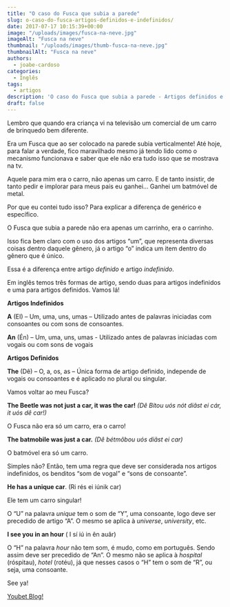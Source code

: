 ```yaml
---
title: "O caso do Fusca que subia a parede"
slug: o-caso-do-fusca-artigos-definidos-e-indefinidos/
date: 2017-07-17 10:15:39+00:00
image: "/uploads/images/fusca-na-neve.jpg"
imageAlt: "Fusca na neve"
thumbnail: "/uploads/images/thumb-fusca-na-neve.jpg"
thumbnailAlt: "Fusca na neve"
authors:
  - joabe-cardoso
categories:
  - Inglês
tags:
  - artigos
description: 'O caso do Fusca que subia a parede - Artigos definidos e Indefinidos'
draft: false
---
```


Lembro que quando era criança vi na televisão um comercial de um carro de brinquedo bem diferente.

Era um Fusca que ao ser colocado na parede subia verticalmente! Até hoje, para falar a verdade, fico maravilhado mesmo já tendo lido como o mecanismo funcionava e saber que ele não era tudo isso que se mostrava na tv.

Aquele para mim era o carro, não apenas um carro. E de tanto insistir, de tanto pedir e implorar para meus pais eu ganhei... Ganhei um batmóvel de metal.

Por que eu contei tudo isso? Para explicar a diferença de genérico e específico.

O Fusca que subia a parede não era apenas um carrinho, era o carrinho.

Isso fica bem claro com o uso dos artigos “um”, que representa diversas coisas dentro daquele gênero, já o artigo “o” indica um item dentro do gênero que é único.

Essa é a diferença entre artigo _definido_ e artigo _indefinido_.

Em inglês temos três formas de artigo, sendo duas para artigos indefinidos e uma para artigos definidos. Vamos lá!

**Artigos Indefinidos**

**A** (EI) – Um, uma, uns, umas – Utilizado antes de palavras iniciadas com consoantes ou com sons de consoantes.

**An** (Én) – Um, uma, uns, umas - Utilizado antes de palavras iniciadas com vogais ou com sons de vogais

**Artigos Definidos**

**The** (Dê) – O, a, os, as – Única forma de artigo definido, independe de vogais ou consoantes e é aplicado no plural ou singular.

Vamos voltar ao meu Fusca?

**The Beetle was not just a car, it was the car!** _(Dê Bítou uós nót diãst ei cár, it uós dê car!)_

O Fusca não era só um carro, era o carro!

**The batmobile was just a car.** _(Dê bétmôbou uós diãst ei car)_

O batmóvel era só um carro.

Simples não? Então, tem uma regra que deve ser considerada nos artigos indefinidos, os benditos “som de vogal” e “sons de consoante”.

**He has a unique car**. (Ri rés ei iúnik car)

Ele tem um carro singular!

O “U” na palavra _unique_ tem o som de “Y”, uma consoante, logo deve ser precedido de artigo “A”. O mesmo se aplica à _universe_, _university_, etc.

**I see you in an hour** ( I sí iú in ên auâr)

O “H” na palavra _hour_ não tem som, é mudo, como em português. Sendo assim deve ser precedido de “An”. O mesmo não se aplica à _hospital_ (róspitau), _hotel_ (rotéu), já que nesses casos o “H” tem o som de “R”, ou seja, uma consoante.

See ya!

[Youbet Blog!](/blog)
